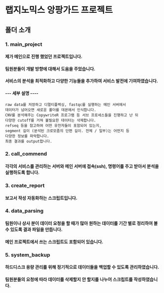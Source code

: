 # 랩지노믹스 앙팡가드 프로젝트

## 폴더 소개
### 1. main_project
   #### 제가 메인으로 진행 했었던 프로젝트입니다.
   #### 팀원분들이 개발 방향에 대해서 도움을 주었습니다.
   #### 서비스의 분석을 최적화하고 다양한 기능들을 추가하여 서비스 발전에 기여하였습니다.
   #### --- 세부 설명 ----
    raw data를 저장하고 디멀티플렉싱, fastqc를 실행하는 메인 서버에서 
    데이터가 넘어오면 새로운 폴더를 데몬에서 인식합니다.
    CNV를 분석해주는 CopywriteR 프로그램 등 서브 프로세스들을 진행하고 난 뒤 
    다양한 cutoff를 거쳐 불필요한 데이터는 삭제합니다.
    refseq 등을 참고하여 어떤 유전자들이 포함되어 있는지, 
    segment 길이 (분석된 크로모좀의 단편 길이. 전체 / 일부)는 어떤지 등 
    다양한 정보를 파악합니다.
    최종 결과를 output합니다. 
   
### 2. call_commend
   #### 각각의 서비스를 관리하는 서버와 메인 서버에 접속(ssh), 명령어를 주고 받아서 분석을 실행하도록 합니다.
   
### 3. create_report
   #### 보고서 작성 자동화하는 스크립트입니다.

### 4. data_parsing
   #### 팀원이나 상사 분이 데이터 요청을 할 때가 많아 원하는 데이터를 기간 별로 정리하여 볼 수 있도록 결과 파일을 만듭니다.
   #### 메인 프로젝트에서 쓰는 스크립트도 포함되어 있습니다.

### 5. system_backup
   #### 하드디스크 용량 관리를 위해 정기적으로 데이터들을 백업할 수 있도록 관리하였습니다.
   #### 팀원분들의 요청에 따라 데이터를 삭제할지 안 할지를 나누어 스크립트를 작성하였습니다.
